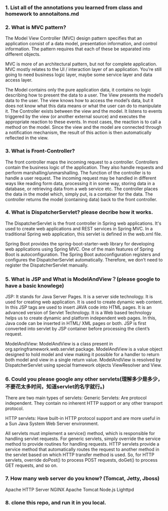 ### 1. List all of the annotations you learned from class and homework to annotaitons.md
### 2. What is MVC pattern?
The Model View Controller (MVC) design pattern specifies that an application consist of a data model, presentation information, and control information. The pattern requires that each of these be separated into different objects.

MVC is more of an architectural pattern, but not for complete application. MVC mostly relates to the UI / interaction layer of an application. You’re still going to need business logic layer, maybe some service layer and data access layer.

The Model contains only the pure application data, it contains no logic describing how to present the data to a user.
The View presents the model’s data to the user. The view knows how to access the model’s data, but it does not know what this data means or what the user can do to manipulate it.
The Controller exists between the view and the model. It listens to events triggered by the view (or another external source) and executes the appropriate reaction to these events. In most cases, the reaction is to call a method on the model. Since the view and the model are connected through a notification mechanism, the result of this action is then automatically reflected in the view.

### 3. What is Front-Controller?
The front controller maps the incoming request to a controller. Controllers contain the business logic of the application. They also handle requests and perform marshalling/unmarshalling. The function of the controller is to handle a user request. The incoming request may be handled in different ways like reading form data, processing it in some way, storing data in a database, or retrieving data from a web service etc. The controller places the data in the model which, simply put, is a container for the data. The controller returns the model (containing data) back to the front controller.

### 4. What is DispatcherServlet? please decribe how it works.
The DispatcherServlet is the front controller in Spring web applications. It's used to create web applications and REST services in Spring MVC. In a traditional Spring web application, this servlet is defined in the web.xml file.

Spring Boot provides the spring-boot-starter-web library for developing web applications using Spring MVC. One of the main features of Spring Boot is autoconfiguration. The Spring Boot autoconfiguration registers and configures the DispatcherServlet automatically. Therefore, we don’t need to register the DispatcherServlet manually.

### 5. What is JSP and What is ModelAndView？(please google to have a basic knowlege)
JSP: 
It stands for Java Server Pages.
It is a server side technology.
It is used for creating web application.
It is used to create dynamic web content.
In this JSP tags are used to insert JAVA code into HTML pages.
It is an advanced version of Servlet Technology.
It is a Web based technology helps us to create dynamic and platform independent web pages.
In this, Java code can be inserted in HTML/ XML pages or both.
JSP is first converted into servlet by JSP container before processing the client’s request.

ModelAndView:
ModelAndView is a class present in org.springframework.web.servlet package. ModelAndView is a value object designed to hold model and view making it possible for a handler to return both model and view in a single return value. ModelAndView is resolved by DispatcherServlet using special framework objects ViewResolver and View.

### 6. Could you please google any other servlets(理解多少是多少，不要花太多时间，知道servlet的名字就⾏。)
There are two main types of servlets:
Generic Servlets: Are protocol independent. They contain no inherent HTTP support or any other transport protocol.

HTTP servlets: Have built-in HTTP protocol support and are more useful in a Sun Java System Web Server environment.

All servlets must implement a service() method, which is responsible for handling servlet requests. For generic servlets, simply override the service method to provide routines for handling requests. HTTP servlets provide a service method that automatically routes the request to another method in the servlet based on which HTTP transfer method is used. So, for HTTP servlets, override doPost() to process POST requests, doGet() to process GET requests, and so on.

### 7. How many web server do you know? (Tomcat, Jetty, Jboss)
Apache HTTP Server
NGINX
Apache Tomcat
Node.js
Lighttpd

### 8. clone this repo, and run it in you local.